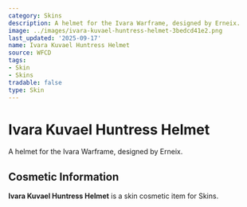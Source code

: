 ```yaml
---
category: Skins
description: A helmet for the Ivara Warframe, designed by Erneix.
image: ../images/ivara-kuvael-huntress-helmet-3bedcd41e2.png
last_updated: '2025-09-17'
name: Ivara Kuvael Huntress Helmet
source: WFCD
tags:
- Skin
- Skins
tradable: false
type: Skin
---
```


# Ivara Kuvael Huntress Helmet

A helmet for the Ivara Warframe, designed by Erneix.

## Cosmetic Information

**Ivara Kuvael Huntress Helmet** is a skin cosmetic item for Skins.


